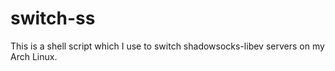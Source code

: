 # switch-ss
This is a shell script which I use to switch shadowsocks-libev servers on my Arch Linux.
